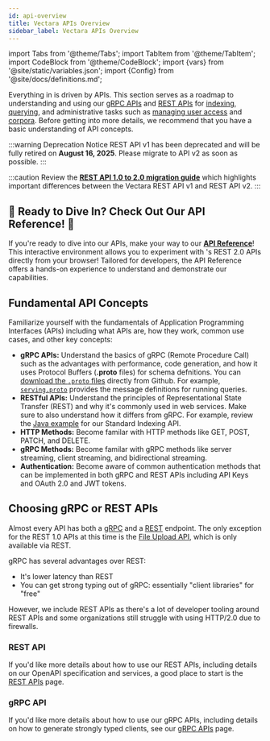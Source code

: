 ```yaml
---
id: api-overview
title: Vectara APIs Overview
sidebar_label: Vectara APIs Overview
---
```


import Tabs from '@theme/Tabs';
import TabItem from '@theme/TabItem';
import CodeBlock from '@theme/CodeBlock';
import {vars} from '@site/static/variables.json';
import {Config} from '@site/docs/definitions.md';

Everything in <Config v="names.product"/> is driven by APIs. This section serves
as a roadmap to understanding and using our [gRPC APIs](/docs/api-reference/protobuf-definitions) and
[REST APIs](/docs/api-reference/rest) for [indexing](/docs/learn/select-ideal-indexing-api), [querying](/docs/api-reference/search-apis/search), and administrative tasks
such as [managing user access](/docs/api-reference/admin-apis/manage-users/manage-user) and [corpora](/docs/api-reference/admin-apis/admin). Before getting into more
details, we recommend that you have a basic understanding of API concepts.

:::warning Deprecation Notice
REST API v1 has been deprecated and will be fully retired on **August 16, 2025**. 
Please migrate to API v2 as soon as possible.
:::

:::caution
Review the [**REST API 1.0 to 2.0 migration guide**](/docs/migration-guide-api-v2) which highlights important
differences between the Vectara REST API v1 and REST API v2.
:::

## :star2: Ready to Dive In? Check Out Our API Reference! :star2:

If you're ready to dive into our APIs, make your way to our [**API Reference**](/docs/rest-api/vectara-rest-api-v-2)!
This interactive environment allows you to experiment with <Config v="names.product"/>'s REST
2.0 APIs directly from your browser! Tailored for developers, the API
Reference offers a hands-on experience to understand and demonstrate our
capabilities.

## Fundamental API Concepts

Familiarize yourself with the fundamentals of Application Programming
Interfaces (APIs) including what APIs are, how they work, common use cases,
and other key concepts:

- **gRPC APIs:** Understand the basics of gRPC (Remote Procedure Call) such as
  the advantages with performance, code generation, and how it uses Protocol
  Buffers (**.proto** files) for schema defnitions. You can [download the `.proto` files](https://github.com/vectara/protos/tree/main) directly
  from Github. For example, [`serving.proto`](https://github.com/vectara/protos/blob/main/serving.proto)
  provides the message definitions for running queries.
- **RESTful APIs:** Understand the principles of Representational State Transfer
  (REST) and why it's commonly used in web services. Make sure to also
  understand how it differs from gRPC. For example, review the [Java example](/docs/getting-started-samples/RestIndex.java) for our
  Standard Indexing API.
- **HTTP Methods:** Become familar with HTTP methods like GET, POST, PATCH, and DELETE.
- **gRPC Methods:** Become familar with gRPC methods like server streaming, client
  streaming, and bidirectional streaming.
- **Authentication:** Become aware of common authentication methods that can be
  implemented in both gRPC and REST APIs including API Keys and OAuth 2.0 and
  JWT tokens.

## Choosing gRPC or REST APIs

Almost every API has both a [gRPC](https://en.wikipedia.org/wiki/GRPC) and a
[REST](https://en.wikipedia.org/wiki/Representational_state_transfer) endpoint.
The only exception for the REST 1.0 APIs at this time is the [File Upload API](/docs/api-reference/indexing-apis/file-upload/file-upload),
which is only available via REST.

gRPC has several advantages over REST:

- It's lower latency than REST
- You can get strong typing out of gRPC: essentially "client libraries" for "free"

However, we include REST APIs as there's a lot of developer tooling around REST
APIs and some organizations still struggle with using HTTP/2.0 due to firewalls.

### REST API

If you'd like more details about how to use our REST APIs, including details on
our OpenAPI specification and services, a good place to start is the [REST APIs](rest)
page.

### gRPC API

If you'd like more details about how to use our gRPC APIs, including details on
how to generate strongly typed clients, see our [gRPC APIs](protobuf-definitions) page.
